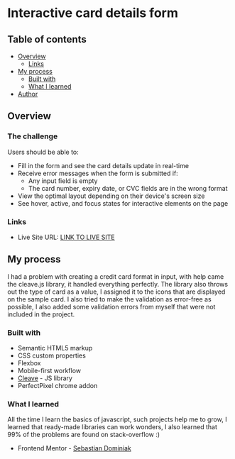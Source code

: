 # Interactive card details form

## Table of contents

- [Overview](#overview)
  - [Links](#links)
- [My process](#my-process)
  - [Built with](#built-with)
  - [What I learned](#what-i-learned)
- [Author](#author)

## Overview

### The challenge

Users should be able to:

- Fill in the form and see the card details update in real-time
- Receive error messages when the form is submitted if:
  - Any input field is empty
  - The card number, expiry date, or CVC fields are in the wrong format
- View the optimal layout depending on their device's screen size
- See hover, active, and focus states for interactive elements on the page

### Links

- Live Site URL: [LINK TO LIVE SITE](https://dominiak92.github.io/interactive-card-details-form-main/)

## My process

I had a problem with creating a credit card format in input, with help came the cleave.js library, it handled everything perfectly. The library also throws out the type of card as a value, I assigned it to the icons that are displayed on the sample card. I also tried to make the validation as error-free as possible, I also added some validation errors from myself that were not included in the project.

### Built with

- Semantic HTML5 markup
- CSS custom properties
- Flexbox
- Mobile-first workflow
- [Cleave](https://nosir.github.io/cleave.js/) - JS library
- PerfectPixel chrome addon

### What I learned
All the time I learn the basics of javascript, such projects help me to grow, I learned that ready-made libraries can work wonders, I also learned that 99% of the problems are found on stack-overflow :)

- Frontend Mentor - [Sebastian Dominiak](https://www.sebastiandominiak.pl)
